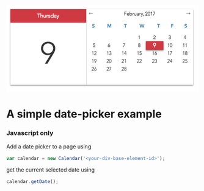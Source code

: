 <p align='center'>
  <img src='./calendar.jpg' />
</p>

# A simple date-picker example
### Javascript only

Add a date picker to a page using

```javascript
var calendar = new Calendar('<your-div-base-element-id>');
```

get the current selected date using

```javascript
calendar.getDate();
```
